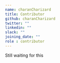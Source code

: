 ```yaml
---
name: charanCharizard
title: Contributor
github: charanCharizard
twitter: ""
linkedin: ""
slack: ""
joining_date: ""
role : contributor
---
```


Still waiting for this
